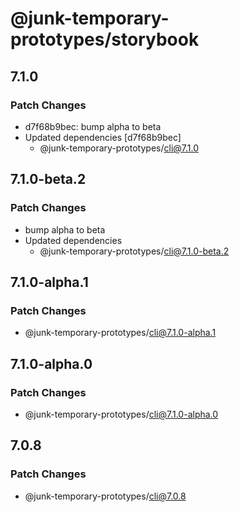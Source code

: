 # @junk-temporary-prototypes/storybook

## 7.1.0

### Patch Changes

- d7f68b9bec: bump alpha to beta
- Updated dependencies [d7f68b9bec]
  - @junk-temporary-prototypes/cli@7.1.0

## 7.1.0-beta.2

### Patch Changes

- bump alpha to beta
- Updated dependencies
  - @junk-temporary-prototypes/cli@7.1.0-beta.2

## 7.1.0-alpha.1

### Patch Changes

- @junk-temporary-prototypes/cli@7.1.0-alpha.1

## 7.1.0-alpha.0

### Patch Changes

- @junk-temporary-prototypes/cli@7.1.0-alpha.0

## 7.0.8

### Patch Changes

- @junk-temporary-prototypes/cli@7.0.8
